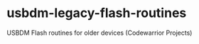 usbdm-legacy-flash-routines
===========================

USBDM Flash routines for older devices (Codewarrior Projects)
